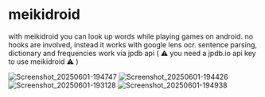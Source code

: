 # meikidroid

with meikidroid you can look up words while playing games on android. no hooks are involved, instead it works with google lens ocr. sentence parsing, dictionary and frequencies work via jpdb api ( ⚠️  you need a jpdb.io api key to use meikidroid ⚠️ )

![Screenshot_20250601-194747](https://github.com/user-attachments/assets/97eee6f5-2d64-45d7-b533-ebd00891459c)
![Screenshot_20250601-194426](https://github.com/user-attachments/assets/0a2dfc85-f8fe-4170-ba95-89ce09d19073)
![Screenshot_20250601-193128](https://github.com/user-attachments/assets/3445c453-7167-417b-9a79-a13bab43f5ee)
![Screenshot_20250601-194938](https://github.com/user-attachments/assets/6226b8b5-53af-4e21-8d0c-f94b40d42ea1)
